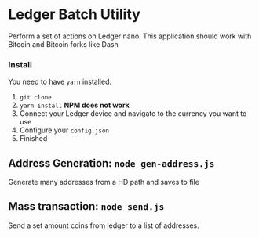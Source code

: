 # Ledger Batch Utility
Perform a set of actions on Ledger nano. This application should work with Bitcoin and Bitcoin forks like Dash


### Install
You need to have `yarn` installed.
1. `git clone`
2. `yarn install` **NPM does not work**
3. Connect your Ledger device and navigate to the currency you want to use
4. Configure your `config.json`
5. Finished

## Address Generation: `node gen-address.js`
Generate many addresses from a HD path and saves to file

## Mass transaction: `node send.js`
Send a set amount coins from ledger to a list of addresses.
